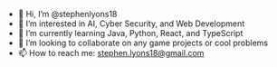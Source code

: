 - 👋 Hi, I’m @stephenlyons18
- 👀 I’m interested in AI, Cyber Security, and Web Development
- 🌱 I’m currently learning Java, Python, React, and TypeScript
- 💞️ I’m looking to collaborate on any game projects or cool problems
- 📫 How to reach me: stephen.lyons18@gmail.com

